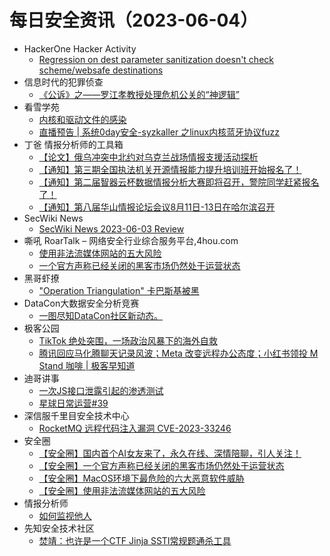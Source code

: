 # 每日安全资讯（2023-06-04）

- HackerOne Hacker Activity
  - [Regression on dest parameter sanitization doesn't check scheme/websafe destinations](https://hackerone.com/reports/1962951)
- 信息时代的犯罪侦查
  - [《公诉》之——罗江孝教授处理危机公关的“神逻辑”](https://mp.weixin.qq.com/s?__biz=MzAxNTA4NDAwOQ==&mid=2650736838&idx=1&sn=e44e24124e2c98962a005f785ba12ff8&chksm=8382d840b4f55156fde21ebdbed5ff0c3fe2e71cd0af5d1c9ce0272e395736c7f8b35cce7ddb&scene=58&subscene=0#rd)
- 看雪学苑
  - [内核和驱动文件的感染](https://mp.weixin.qq.com/s?__biz=MjM5NTc2MDYxMw==&mid=2458505990&idx=1&sn=71962c3cf234cfd44cffe5249f387d78&chksm=b18ee38c86f96a9af1594b8a359d6b715e95f502e24a852b14eac2e903c8f7713748cd057387&scene=58&subscene=0#rd)
  - [直播预告 | 系统0day安全-syzkaller 之linux内核蓝牙协议fuzz](https://mp.weixin.qq.com/s?__biz=MjM5NTc2MDYxMw==&mid=2458505990&idx=2&sn=6e321eaf6bde47657f2d343472c40fa1&chksm=b18ee38c86f96a9aa0a6d06be8b0bcfb4ee2f86314ee88d080898ea7704bd8aa3e84e3cc9e02&scene=58&subscene=0#rd)
- 丁爸 情报分析师的工具箱
  - [【论文】俄乌冲突中北约对乌克兰战场情报支援活动探析](https://mp.weixin.qq.com/s?__biz=MzI2MTE0NTE3Mw==&mid=2651136685&idx=1&sn=7bfc2eb74845814be7fb346050c51ee9&chksm=f1af5597c6d8dc81e127a8569b24e1d9af5f1811a8b134bcf2309729dda8eb819c82fcbed89a&scene=58&subscene=0#rd)
  - [【通知】第三期全国执法机关开源情报能力提升培训班开始报名了！](https://mp.weixin.qq.com/s?__biz=MzI2MTE0NTE3Mw==&mid=2651136685&idx=2&sn=c1fbab4f9a5b81499a0e569d78e4d21e&chksm=f1af5597c6d8dc81f5a657d4f7ca9704f67eae0d7378a2adb44cc4cc60b77b006631128c8935&scene=58&subscene=0#rd)
  - [【通知】第二届智器云杯数据情报分析大赛即将召开，警院同学赶紧报名了！](https://mp.weixin.qq.com/s?__biz=MzI2MTE0NTE3Mw==&mid=2651136685&idx=3&sn=ded846dc7186eed96759b80bc8ecca18&chksm=f1af5597c6d8dc81daa77fb89b6ab1ac61fb62a12e51fd6d6e45e473a2681d425c037fe0b90e&scene=58&subscene=0#rd)
  - [【通知】第八届华山情报论坛会议8月11日-13日在哈尔滨召开](https://mp.weixin.qq.com/s?__biz=MzI2MTE0NTE3Mw==&mid=2651136685&idx=4&sn=8f87e5b07e5e8847f3342e55d1bb35d3&chksm=f1af5597c6d8dc81b89bccd96175d1ac4535bbb0bb5e0c910045087235c6e2b6f243101bd481&scene=58&subscene=0#rd)
- SecWiki News
  - [SecWiki News 2023-06-03 Review](http://www.sec-wiki.com/?2023-06-03)
- 嘶吼 RoarTalk – 网络安全行业综合服务平台,4hou.com
  - [使用非法流媒体网站的五大风险](https://www.4hou.com/posts/lk77)
  - [一个官方声称已经关闭的黑客市场仍然处于运营状态](https://www.4hou.com/posts/K78l)
- 黑哥虾撩
  - ["Operation Triangulation" 卡巴斯基被黑](https://mp.weixin.qq.com/s?__biz=Mzg5OTU1NTEwMg==&mid=2247484041&idx=1&sn=176b71f66830f157d623391281def825&chksm=c050c8f8f72741eea19dbb414191d56c6579c4c296ff488c2ceb10ef6ef1a4ff854d00ee9269&scene=58&subscene=0#rd)
- DataCon大数据安全分析竞赛
  - [一图尽知DataCon社区新动态。](https://mp.weixin.qq.com/s?__biz=MzU5Njg1NzMyNw==&mid=2247486687&idx=1&sn=df725fb6922effa21e6db6f4b0835fbb&chksm=fe5d145fc92a9d493ff2c9494a2b138eaf7799603dc471943fedba43aa2090541e1fd861b39e&scene=58&subscene=0#rd)
- 极客公园
  - [TikTok 绝处突围，一场政治风暴下的海外自救](https://mp.weixin.qq.com/s?__biz=MTMwNDMwODQ0MQ==&mid=2652994694&idx=1&sn=dffda40db11756e29f7e2e854bd11f17&chksm=7e5401304923882661d761f0a74a66309171af48da521f67c4ea0a2c88626a19ae9962414147&scene=58&subscene=0#rd)
  - [腾讯回应马化腾聊天记录风波；Meta 改变远程办公态度；小红书领投 M Stand 咖啡 | 极客早知道](https://mp.weixin.qq.com/s?__biz=MTMwNDMwODQ0MQ==&mid=2652994663&idx=1&sn=883de5385f1a520555cac1459dc79d39&chksm=7e5401d1492388c788837f29fa44899eccd52e880b7010c83266e6b875e1a2c102902b416a67&scene=58&subscene=0#rd)
- 迪哥讲事
  - [一次JS接口泄露引起的渗透测试](https://mp.weixin.qq.com/s?__biz=MzIzMTIzNTM0MA==&mid=2247489631&idx=1&sn=738e6f4831dd443c02dca28ed730312f&chksm=e8a6123cdfd19b2a7c289cfbd22a7a4ed207bff4c8b459637be6ca40c4c2053b48fff5b64c50&scene=58&subscene=0#rd)
  - [星球日常运营#39](https://mp.weixin.qq.com/s?__biz=MzIzMTIzNTM0MA==&mid=2247489631&idx=2&sn=f0c257c34d0c1860667fbc7c49c26592&chksm=e8a6123cdfd19b2a84ddb00caf2b17d00b21324ebac8d9c92d6ca7333adf5c54840d5baf1263&scene=58&subscene=0#rd)
- 深信服千里目安全技术中心
  - [RocketMQ 远程代码注入漏洞 CVE-2023-33246](https://mp.weixin.qq.com/s?__biz=Mzg2NjgzNjA5NQ==&mid=2247518962&idx=1&sn=8c1a61e35e15c48b4c7d0e31a9046467&chksm=ce4601e2f93188f4708b42cbb59973d95185fc5852dc8c240ca05cbfe093ca64fdebf21c9340&scene=58&subscene=0#rd)
- 安全圈
  - [【安全圈】国内首个AI女友来了，永久在线、深情陪聊，引人关注！](https://mp.weixin.qq.com/s?__biz=MzIzMzE4NDU1OQ==&mid=2652036017&idx=1&sn=9aa111baaee73e86bd5e0e9be99a2a95&chksm=f36ff7f1c4187ee70837526263aa7312646250ca412b8030ad2e8bdf7b63f578ece8c55beb34&scene=58&subscene=0#rd)
  - [【安全圈】一个官方声称已经关闭的黑客市场仍然处于运营状态](https://mp.weixin.qq.com/s?__biz=MzIzMzE4NDU1OQ==&mid=2652036017&idx=2&sn=d48ad8f4e039d168f124306c0797a423&chksm=f36ff7f1c4187ee7885f94e8c66f749604218b88e19119e870cb234c714170db04cce8ffddf5&scene=58&subscene=0#rd)
  - [【安全圈】MacOS环境下最危险的六大恶意软件威胁](https://mp.weixin.qq.com/s?__biz=MzIzMzE4NDU1OQ==&mid=2652036017&idx=3&sn=0e847cfa720438f202d4893305a17ca0&chksm=f36ff7f1c4187ee786da20641af032ce3119230d5111084b5e47900c882bd99d05069fda96d7&scene=58&subscene=0#rd)
  - [【安全圈】使用非法流媒体网站的五大风险](https://mp.weixin.qq.com/s?__biz=MzIzMzE4NDU1OQ==&mid=2652036017&idx=4&sn=b2616e87b5be51e642ee34672f5dd12b&chksm=f36ff7f1c4187ee71c8bbfe3ac5327df5a5e6694304e8c4b7457dbd94bee39d43b71550e794f&scene=58&subscene=0#rd)
- 情报分析师
  - [如何监视他人](https://mp.weixin.qq.com/s?__biz=MzA3Mjc1MTkwOA==&mid=2650531602&idx=1&sn=c134cbec3cfda1bc6b5dd9d7af4b3cee&chksm=8716c959b061404f8404a7cce5855cd41cc9c5f63eee0fadb3b103016f3618b6886b07304402&scene=58&subscene=0#rd)
- 先知安全技术社区
  - [焚靖：也许是一个CTF Jinja SSTI常规题通杀工具](https://xz.aliyun.com/t/12586)
